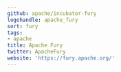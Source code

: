 ```yaml
---
github: apache/incubator-fury
logohandle: apache_fury
sort: fury
tags:
- apache
title: Apache Fury
twitter: ApacheFury
website: 'https://fury.apache.org/'
---
```

